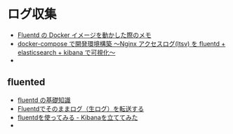 
# ログ収集

- [Fluentd の Docker イメージを動かした際のメモ](http://tatsuyafw.hatenablog.jp/entry/2016/08/30/000038)
- [docker-compose で開発環境構築 〜Nginx アクセスログ(ltsv) を fluentd + elasticsearch + kibana で可視化〜](http://kenzo0107.hatenablog.com/entry/2017/04/21/225124)
- ​


## fluented

* [fluentd の基礎知識](https://abicky.net/2017/10/23/110103/)
* [Fluentdでそのままログ（生ログ）を転送する](https://qiita.com/comefigo/items/8d932a060ceab362bce6)
* [fluentdを使ってみる - Kibanaを立ててみた](http://atsuizo.hatenadiary.jp/entry/2017/08/08/090000)
* ​